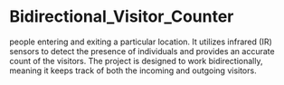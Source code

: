 # Bidirectional_Visitor_Counter
people entering and exiting a particular location. It utilizes infrared (IR) sensors to detect the presence of individuals and provides an accurate count of the visitors. The project is designed to work bidirectionally, meaning it keeps track of both the incoming and outgoing visitors.
